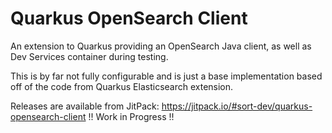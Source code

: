 # Quarkus OpenSearch Client

An extension to Quarkus providing an OpenSearch Java client, as well as Dev Services container during testing.

This is by far not fully configurable and is just a base implementation based off of the code from Quarkus Elasticsearch extension.

Releases are available from JitPack: https://jitpack.io/#sort-dev/quarkus-opensearch-client
!! Work in Progress !!